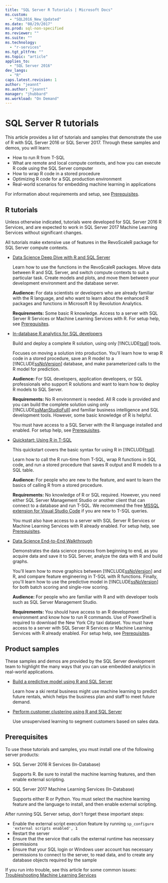 ```yaml
---
title: "SQL Server R Tutorials | Microsoft Docs"
ms.custom: 
  - "SQL2016_New_Updated"
ms.date: "08/29/2017"
ms.prod: sql-non-specified
ms.reviewer: ""
ms.suite: ""
ms.technology: 
  - "r-services"
ms.tgt_pltfrm: ""
ms.topic: "article"
applies_to: 
  - "SQL Server 2016"
dev_langs: 
  - "R"
caps.latest.revision: 1
author: "jeannt"
ms.author: "jeannt"
manager: "jhubbard"
ms.workload: "On Demand"
---
```

# SQL Server R tutorials

This article provides a list of tutorials and samples that demonstrate the use of R with SQL Server 2016 or SQL Server 2017. Through these samples and demos, you will learn:

+ How to run R from T-SQL
+ What are remote and local compute contexts, and how you can execute R code using the SQL Server computer
+ How to wrap R code in a stored procedure
+ Optimizing R code for a SQL production environment
+ Real-world scenarios for embedding machine learning in applications

For information about requirements and setup, see [Prerequisites](#bkmk_Prerequisites).

## <a name="bkmk_sqltutorials"></a>R tutorials

Unless otherwise indicated, tutorials were developed for SQL Server 2016 R Services, and are expected to work in SQL Server 2017 Machine Learning Services without significant changes.

All tutorials make extensive use of features in the RevoScaleR package for SQL Server compute contexts.

+ [Data Science Deep Dive with R and SQL Server](../tutorials/deepdive-data-science-deep-dive-using-the-revoscaler-packages.md)

  Learn how to use the functions in the RevoScaleR packages. Move data between R and SQL Server, and switch compute contexts to suit a particular task. Create models and plots, and move them between your development environment and the database server.

  **Audience:** For data scientists or developers who are already familiar with the R language, and who want to learn about the enhanced R packages and functions in Microsoft R by Revolution Analytics.

  **Requirements:** Some basic R knowledge. Access to a server with SQL Server R Services or Machine Learning Services with R. For setup help, see [Prerequisites](#bkmk_Prerequisites).

+ [In-database R analytics for SQL developers](../tutorials/sqldev-in-database-r-for-sql-developers.md)

  Build and deploy a complete R solution, using only [!INCLUDE[tsql](../../includes/tsql-md.md)] tools.

  Focuses on moving a solution into production. You'll learn how to wrap R code in a stored procedure, save an R model to a [!INCLUDE[ssNoVersion](../../includes/ssnoversion-md.md)] database, and make parameterized calls to the R model for prediction.

  **Audience:** For SQL developers, application developers, or SQL professionals who support R solutions and want to learn how to deploy R models to SQL Server.

  **Requirements:** No R environment is needed. All R code is provided and you can build the complete solution using only [!INCLUDE[ssManStudioFull](../../includes/ssmanstudiofull-md.md)] and familiar business intelligence and SQL development tools. However, some basic knowledge of R is helpful.

  You must have access to a SQL Server with the R language installed and enabled. For setup help, see [Prerequisites](#bkmk_Prerequisites).

+ [Quickstart: Using R in T-SQL](../tutorials/rtsql-using-r-code-in-transact-sql-quickstart.md)

  This quickstart covers the basic syntax for using R in [!INCLUDE[tsql](../../includes/tsql-md.md)].

  Learn how to call the R run-time from T-SQL, wrap R functions in SQL code, and run a stored procedure that saves R output and R models to a SQL table.

  **Audience:** For people who are new to the feature, and want to learn the basics of calling R from a stored procedure.

  **Requirements:** No knowledge of R or SQL required. However, you need either SQL Server Management Studio or another client that can connect to a database and run T-SQL. We recommend the free [MSSQL extension for Visual Studio Code](https://marketplace.visualstudio.com/items?itemName=ms-mssql.mssql) if you are new to T-SQL queries.

  You must also have access to a server with SQL Server R Services or Machine Learning Services with R already enabled. For setup help, see [Prerequisites](#bkmk_Prerequisites).

+ [Data Science End-to-End Walkthrough](../tutorials/walkthrough-data-science-end-to-end-walkthrough.md)

  Demonstrates the data science process from beginning to end, as you acquire data and save it to SQL Server, analyze the data with R and build graphs.

  You'll learn how to move graphics between [!INCLUDE[ssNoVersion](../../includes/ssnoversion-md.md)] and R, and compare feature engineering in T-SQL with R functions. Finally, you'll learn how to use the predictive model in [!INCLUDE[ssNoVersion](../../includes/ssnoversion-md.md)] for both batch scoring and single-row scoring.

  **Audience:** For people who are familiar with R and with developer tools such as SQL Server Management Studio.

  **Requirements:** You should have access to an R development environment and know how to run R commands. Use of PowerShell is required to download the New York City taxi dataset. You must have access to a server with SQL Server R Services or Machine Learning Services with R already enabled. For setup help, see [Prerequisites](#bkmk_Prerequisites).

## <a name ="bkmk_samples"></a>Product samples

These samples and demos are provided by the SQL Server development team to highlight the many ways that you can use embedded analytics in real-world applications.

+ [Build a predictive model using R and SQL Server](https://microsoft.github.io/sql-ml-tutorials/R/rentalprediction)

  Learn how a ski rental business might use machine learning to predict future rentals, which helps the business plan and staff to meet future demand.

+ [Perform customer clustering using R and SQL Server](https://microsoft.github.io/sql-ml-tutorials/R/customerclustering/)

  Use unsupervised learning to segment customers based on sales data.

## <a name="bkmk_Prerequisites"></a>Prerequisites

To use these tutorials and samples, you must install one of the following server products:

+ SQL Server 2016 R Services (In-Database)
  
  Supports R. Be sure to install the machine learning features, and then enable external scripting.

+ SQL Server 2017 Machine Learning Services (In-Database)
  
  Supports either R or Python. You must select the machine learning feature and the language to install, and then enable external scripting.

After running SQL Server setup, don't forget these important steps:

+ Enable the external script execution feature by running `sp_configure 'external scripts enabled', 1`
+ Restart the server
+ Ensure that the service that calls the external runtime has necessary permissions
+ Ensure that your SQL login or Windows user account has necessary permissions to connect to the server, to read data, and to create any database objects required by the sample

If you run into trouble, see this article for some common issues: [Troubleshooting Machine Learning Services](../machine-learning-troubleshooting-faq.md)
